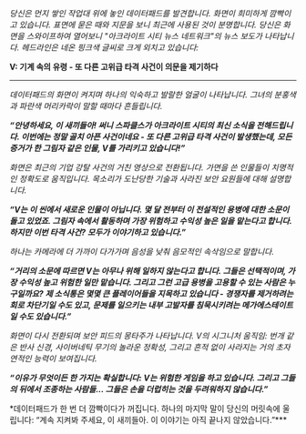 _당신은 먼지 쌓인 작업대 위에 놓인 데이터패드를 발견합니다. 화면이 희미하게 깜빡이고 있습니다. 표면에 묻은 때와 지문을 보니 최근에 사용된 것이 분명합니다. 당신은 화면을 스와이프하여 열어보니 "아크라이트 시티 뉴스 네트워크"의 뉴스 보도가 나타납니다. 헤드라인은 네온 핑크색 글씨로 크게 외치고 있습니다:_

**V: 기계 속의 유령 - 또 다른 고위급 타격 사건이 의문을 제기하다**

---

_데이터패드의 화면이 켜지며 하나의 익숙하고 발랄한 얼굴이 나타납니다. 그녀의 분홍색과 파란색 머리카락이 말할 때마다 흔들립니다._

**_“안녕하세요, 이 새끼들아! 써니 스파클스가 아크라이트 시티의 최신 소식을 전해드립니다. 이번에는 정말 골치 아픈 사건이네요 - 또 다른 고위급 타격 사건이 발생했는데, 모든 증거가 한 그림자 같은 인물, V를 가리키고 있습니다!”_**

_화면은 최근의 기업 강탈 사건의 거친 영상으로 전환됩니다. 가면을 쓴 인물들이 치명적인 정확도로 움직입니다. 목소리가 도난당한 기술과 사라진 보안 요원들에 대해 설명합니다._

**_“V는 이 씬에서 새로운 인물이 아닙니다. 몇 달 전부터 이 전설적인 용병에 대한 소문이 돌고 있었죠. 그림자 속에서 활동하며 가장 위험하고 수익성 높은 일을 맡는다고 합니다. 하지만 이번 타격 사건? 모두가 이야기하고 있습니다.”_**

_하나는 카메라에 더 가까이 다가가며 음성을 낮춰 음모적인 속삭임으로 말합니다._

**_“거리의 소문에 따르면 V는 아무나 위해 일하지 않는다고 합니다. 그들은 선택적이며, 가장 수익성 높고 위험한 일만 맡습니다. 그리고 그런 고급 용병을 고용할 수 있는 사람은 누구일까요? 제 소식통은 몇몇 큰 플레이어들을 지목하고 있습니다 - 경쟁자를 제거하려는 회로 차단기일 수도 있고, 문제를 일으키는 내부 고발자를 침묵시키려는 메가에스테이트일 수도 있습니다.”_**

_화면이 다시 전환되며 보안 피드의 몽타주가 나타납니다. V의 시그니처 움직임: 번개 같은 반사 신경, 사이버네틱 무기의 놀라운 정확성, 그리고 흔적 없이 사라지는 거의 초자연적인 능력이 보여집니다._

**_“이유가 무엇이든 한 가지는 확실합니다: V는 위험한 게임을 하고 있습니다. 그리고 그들의 뒤에서 조종하는 사람들... 그들은 손을 더럽히는 것을 두려워하지 않습니다.”_**

\*데이터패드가 한 번 더 깜빡이다가 꺼집니다. 하나의 마지막 말이 당신의 머릿속에 울립니다: “계속 지켜봐 주세요, 이 새끼들아. 이 이야기는 아직 끝나지 않았습니다.”\*\*\*
